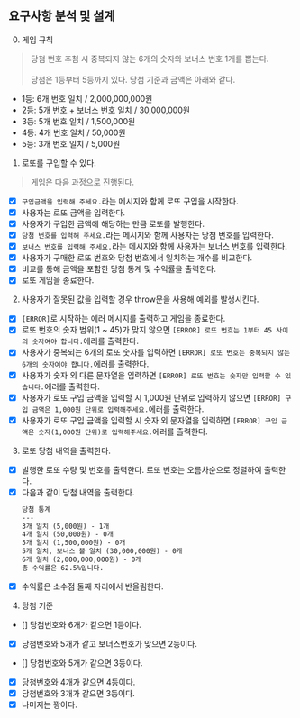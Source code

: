 ## 요구사항 분석 및 설계
0. 게임 규칙
> 당첨 번호 추첨 시 중복되지 않는 6개의 숫자와 보너스 번호 1개를 뽑는다.<br><br>
> 당첨은 1등부터 5등까지 있다. 당첨 기준과 금액은 아래와 같다.
- 1등: 6개 번호 일치 / 2,000,000,000원
- 2등: 5개 번호 + 보너스 번호 일치 / 30,000,000원
- 3등: 5개 번호 일치 / 1,500,000원
- 4등: 4개 번호 일치 / 50,000원
- 5등: 3개 번호 일치 / 5,000원

1. 로또를 구입할 수 있다.
> 게임은 다음 과정으로 진행된다.
- [x] `구입금액을 입력해 주세요.`라는 메시지와 함께 로또 구입을 시작한다.
- [x] 사용자는 로또 금액을 입력한다.
- [x] 사용자가 구입한 금액에 해당하는 만큼 로또를 발행한다.
- [x] `당첨 번호를 입력해 주세요.`라는 메시지와 함께 사용자는 당첨 번호를 입력한다.
- [x] `보너스 번호를 입력해 주세요.`라는 메시지와 함께 사용자는 보너스 번호를 입력한다.
- [x] 사용자가 구매한 로또 번호와 당첨 번호에서 일치하는 개수를 비교한다.
- [x] 비교를 통해 금액을 포함한 당첨 통계 및 수익률을 출력한다.
- [x] 로또 게임을 종료한다.

2. 사용자가 잘못된 값을 입력할 경우 throw문을 사용해 예외를 발생시킨다.
- [x] `[ERROR]`로 시작하는 에러 메시지를 출력하고 게임을 종료한다.
- [x] 로또 번호의 숫자 범위(1 ~ 45)가 맞지 않으면 `[ERROR] 로또 번호는 1부터 45 사이의 숫자여야 합니다.`에러를 출력한다.
- [x] 사용자가 중복되는 6개의 로또 숫자를 입력하면 `[ERROR] 로또 번호는 중복되지 않는 6개의 숫자여야 합니다.`에러를 출력한다.
- [x] 사용자가 숫자 외 다른 문자열을 입력하면 `[ERROR] 로또 번호는 숫자만 입력할 수 있습니다.`에러를 출력한다.
- [x] 사용자가 로또 구입 금액을 입력할 시 1,000원 단위로 입력하지 않으면 `[ERROR] 구입 금액은 1,000원 단위로 입력해주세요.`에러를 출력한다.
- [x] 사용자가 로또 구입 금액을 입력할 시 숫자 외 문자열을 입력하면 `[ERROR] 구입 금액은 숫자(1,000원 단위)로 입력해주세요.`에러를 출력한다.

3. 로또 당첨 내역을 출력한다.
- [x] 발행한 로또 수량 및 번호를 출력한다. 로또 번호는 오름차순으로 정렬하여 출력한다.
- [x] 다음과 같이 당첨 내역을 출력한다.
  ``` md
  당첨 통계
  ---
  3개 일치 (5,000원) - 1개
  4개 일치 (50,000원) - 0개
  5개 일치 (1,500,000원) - 0개
  5개 일치, 보너스 볼 일치 (30,000,000원) - 0개
  6개 일치 (2,000,000,000원) - 0개
  총 수익률은 62.5%입니다.
  ```
- [x] 수익률은 소수점 둘째 자리에서 반올림한다.

4. 당첨 기준
- [] 당첨번호와 6개가 같으면 1등이다.
- [x] 당첨번호와 5개가 같고 보너스번호가 맞으면 2등이다.
- [] 당첨번호와 5개가 같으면 3등이다.
- [x] 당첨번호와 4개가 같으면 4등이다.
- [x] 당첨번호와 3개가 같으면 3등이다.
- [x] 나머지는 꽝이다.
